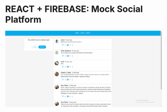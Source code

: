 # REACT + FIREBASE: Mock Social Platform

![Gif of the front page desktop layout](./public/showcase_gifs/desktop-video1.gif)
